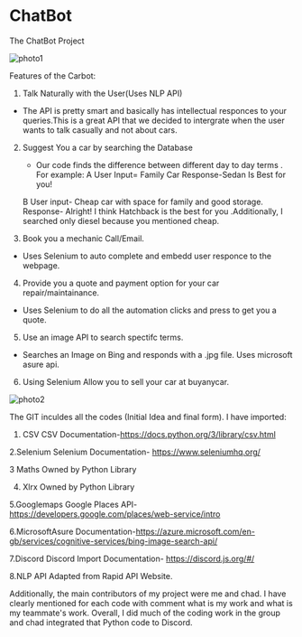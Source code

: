 # ChatBot
The ChatBot Project


![photo1](https://github.coventry.ac.uk/storage/user/3534/files/6daafd80-0659-11ea-8b0f-f6abe24d282b)

Features of the Carbot:
1. Talk Naturally with the User(Uses NLP API)
 - The API is pretty smart and basically has intellectual responces to your queries.This is a great API that we decided to intergrate     when the user wants to talk casually and not about cars.

2. Suggest You a car by searching the Database
    - Our code finds the difference between different day to day terms . For example:
     A User Input= Family Car 
     Response-Sedan Is Best for you!
      
     B User input- Cheap car with space for family and good storage.
     Response- Alright! I think Hatchback is the best for you .Additionally, I searched only diesel because you mentioned cheap.
    

3. Book you a mechanic Call/Email.
- Uses Selenium to auto complete and embedd user responce to the webpage.

4. Provide you a quote and payment option for your car repair/maintainance.
 - Uses Selenium to do all the automation clicks and press to get you a quote.
 
5. Use an image API to search spectifc terms.
 - Searches an Image on Bing and responds with a .jpg file. Uses microsoft asure api.

6. Using Selenium Allow you to sell your car at buyanycar.



![photo2](https://github.coventry.ac.uk/storage/user/3534/files/93380700-0659-11ea-9ce9-95fb1337108f)





The GIT inculdes all the codes (Initial Idea and final form). I have imported:
1. CSV 
   CSV Documentation-https://docs.python.org/3/library/csv.html
   
2.Selenium
   Selenium Documentation- https://www.seleniumhq.org/
   
3 Maths
   Owned by Python Library
   
4. Xlrx
   Owned by Python Library
   
5.Googlemaps
   Google Places API-https://developers.google.com/places/web-service/intro
   
6.MicrosoftAsure
   Documentation-https://azure.microsoft.com/en-gb/services/cognitive-services/bing-image-search-api/
   
7.Discord
   Discord Import Documentation- https://discord.js.org/#/
   
8.NLP API
   Adapted from Rapid API Website.

Additionally, the main contributors of my project were me and chad. I have clearly mentioned for each code with comment what is my work and what is my teammate's work. Overall, I did much of the coding work in the group and chad integrated that Python code to Discord.


